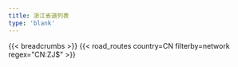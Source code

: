```yaml
---
title: 浙江省道列表
type: 'blank'
---
```


{{< breadcrumbs >}}
{{< road_routes country=CN filterby=network regex="CN:ZJ$" >}}

